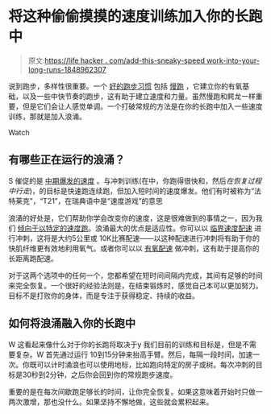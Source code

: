 # 将这种偷偷摸摸的速度训练加入你的长跑中

> 原文:[https://life hacker . com/add-this-sneaky-speed work-into-your-long-runs-1848962307](https://lifehacker.com/add-this-sneaky-speedwork-into-your-long-runs-1848962307)

说到跑步，多样性很重要。一个 [好的跑步习惯](https://lifehacker.com/run-smarter-not-faster-how-to-find-your-gears-for-b-1706084781) 包括 [慢跑](https://lifehacker.com/how-to-run-slower-to-run-faster-1847752652) ，它建立你的有氧基础，以及一些中快节奏的跑步，这有助于建立速度和力量。虽然慢跑和鳄龙一样重要，但是它们会让人感觉单调。一个打破常规的方法是在你的长跑中加入一些速度训练，那就是加入浪涌。

Watch

## 有哪些正在运行的浪涌？

S 催促的是 [中期爆发的速度](https://www.runnersworld.com/training/a20853468/sprints-strides-and-surges-can-make-you-faster/) 。与冲刺训练(在中，你跑得很快和，然后*在恢复过程中行走*)，的目标是快速跑连续跑，但加入短时间的速度爆发。他们有时被称为“法特莱克”，“T21”，在瑞典语中是“速度游戏”的意思

浪涌的好处是，它们帮助你学会改变你的速度，这是很难做到的事情之一，因为我们 [倾向于以特定的速度跑](https://www.sciencenews.org/article/jogger-running-speed-pace-energy)。浪涌最大的优点是适应性。你可以以 [临界速度配速](https://www.letsrun.com/news/2016/02/drew-hunters-coach-tom-tinman-schwartz-explains-critical-velocity-type-iia-muscle-fibers/) 进行冲刺，这将是大约5公里或 10K比赛配速——以这种配速进行冲刺将有助于你的快肌纤维更有效地利用氧气。或者你可以以 [有氧配速](https://www.trailrunnermag.com/training/trail-tips-training/surges-the-do-everything-trail-running-workout/) 做冲刺，这有助于提高你的长距离跑配速。

对于这两个选项中的任何一个，您都希望在短时间间隔内完成，其间有足够的时间来完全恢复。一个很好的经验法则是，在结束锻炼时，感觉自己本可以更加努力。目标不是打败你的身体，而是专注于获得稳定、持续的收益。

## **如何将浪涌融入你的长跑中**

W 这看起来像什么对于你的长跑将取决于y 我们目前的训练和目标是，但是不需要复杂。W 首先通过运行 10到15分钟来抬高手臂。然后，每隔一段时间，加速一次。你既可以计时涌浪也可以使用地标，比如跑向特定的房子或树。每次冲刺的目标是30秒到2分钟，之后你会回到你的常规跑步速度。

重要的是在每次间歇跑足够长的时间，让你完全恢复。如果这意味着开始时只做一两次激增，那也没什么。如果坚持不懈地做，这些就会累积起来。